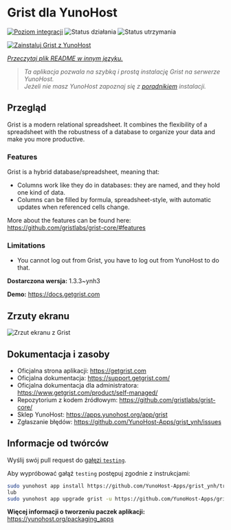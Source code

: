 <!--
To README zostało automatycznie wygenerowane przez <https://github.com/YunoHost/apps/tree/master/tools/readme_generator>
Nie powinno być ono edytowane ręcznie.
-->

# Grist dla YunoHost

[![Poziom integracji](https://apps.yunohost.org/badge/integration/grist)](https://ci-apps.yunohost.org/ci/apps/grist/)
![Status działania](https://apps.yunohost.org/badge/state/grist)
![Status utrzymania](https://apps.yunohost.org/badge/maintained/grist)

[![Zainstaluj Grist z YunoHost](https://install-app.yunohost.org/install-with-yunohost.svg)](https://install-app.yunohost.org/?app=grist)

*[Przeczytaj plik README w innym języku.](./ALL_README.md)*

> *Ta aplikacja pozwala na szybką i prostą instalację Grist na serwerze YunoHost.*  
> *Jeżeli nie masz YunoHost zapoznaj się z [poradnikiem](https://yunohost.org/install) instalacji.*

## Przegląd

Grist is a modern relational spreadsheet. It combines the flexibility of a spreadsheet with the robustness of a database to organize your data and make you more productive.

### Features

Grist is a hybrid database/spreadsheet, meaning that:

- Columns work like they do in databases: they are named, and they hold one kind of data.
- Columns can be filled by formula, spreadsheet-style, with automatic updates when referenced cells change.

More about the features can be found here: <https://github.com/gristlabs/grist-core/#features>

### Limitations

- You cannot log out from Grist, you have to log out from YunoHost to do that.


**Dostarczona wersja:** 1.3.3~ynh3

**Demo:** <https://docs.getgrist.com>

## Zrzuty ekranu

![Zrzut ekranu z Grist](./doc/screenshots/grist.jpg)

## Dokumentacja i zasoby

- Oficjalna strona aplikacji: <https://getgrist.com>
- Oficjalna dokumentacja: <https://support.getgrist.com/>
- Oficjalna dokumentacja dla administratora: <https://www.getgrist.com/product/self-managed/>
- Repozytorium z kodem źródłowym: <https://github.com/gristlabs/grist-core/>
- Sklep YunoHost: <https://apps.yunohost.org/app/grist>
- Zgłaszanie błędów: <https://github.com/YunoHost-Apps/grist_ynh/issues>

## Informacje od twórców

Wyślij swój pull request do [gałęzi `testing`](https://github.com/YunoHost-Apps/grist_ynh/tree/testing).

Aby wypróbować gałąź `testing` postępuj zgodnie z instrukcjami:

```bash
sudo yunohost app install https://github.com/YunoHost-Apps/grist_ynh/tree/testing --debug
lub
sudo yunohost app upgrade grist -u https://github.com/YunoHost-Apps/grist_ynh/tree/testing --debug
```

**Więcej informacji o tworzeniu paczek aplikacji:** <https://yunohost.org/packaging_apps>
